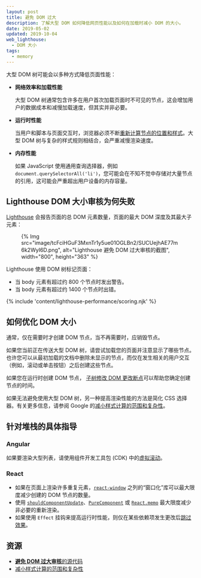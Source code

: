 ```yaml
---
layout: post
title: 避免 DOM 过大
description: 了解大型 DOM 如何降低网页性能以及如何在加载时减小 DOM 的大小。
date: 2019-05-02
updated: 2019-10-04
web_lighthouse:
  - DOM 大小
tags:
  - memory
---
```


大型 DOM 树可能会以多种方式降低页面性能：

- **网络效率和加载性能**

    大型 DOM 树通常包含许多在用户首次加载页面时不可见的节点，这会增加用户的数据成本和减慢加载速度，但其实并非必要。

- **运行时性能**

    当用户和脚本与页面交互时，浏览器必须不断[重新计算节点的位置和样式](https://developers.google.com/web/fundamentals/performance/rendering/reduce-the-scope-and-complexity-of-style-calculations?utm_source=lighthouse&utm_medium=cli)。大型 DOM 树与复杂的样式规则相结合，会严重减慢渲染速度。

- **内存性能**

    如果 JavaScript 使用通用查询选择器，例如 `document.querySelectorAll('li')`，您可能会在不知不觉中存储对大量节点的引用，这可能会严重超出用户设备的内存容量。

## Lighthouse DOM 大小审核为何失败

[Lighthouse](https://developer.chrome.com/docs/lighthouse/overview/) 会报告页面的总 DOM 元素数量，页面的最大 DOM 深度及其最大子元素：

<figure>{% Img src="image/tcFciHGuF3MxnTr1y5ue01OGLBn2/SUCUejhAE77m6k2WyI6D.png", alt="Lighthouse 避免 DOM 过大审核的截图", width="800", height="363" %}</figure>

Lighthouse 使用 DOM 树标记页面：

- 当 body 元素有超过约 800 个节点时发出警告。
- 当 body 元素有超过约 1400 个节点时出错。

{% include 'content/lighthouse-performance/scoring.njk' %}

## 如何优化 DOM 大小

通常，仅在需要时才创建 DOM 节点，当不再需要时，应销毁节点。

如果您当前正在传送大型 DOM 树，请尝试加载您的页面并注意显示了哪些节点。也许您可以从最初加载的文档中删除未显示的节点，而仅在发生相关的用户交互（例如，滚动或单击按钮）之后创建这些节点。

如果您在运行时创建 DOM 节点， [子树修改 DOM 更改断点](https://developer.chrome.com/docs/devtools/javascript/breakpoints/#dom)可以帮助您确定创建节点的时间。

如果无法避免使用大型 DOM 树，另一种提高渲染性能的方法是简化 CSS 选择器。有关更多信息，请参阅 Google 的[减小样式计算的范围和复杂性](/reduce-the-scope-and-complexity-of-style-calculations/)。

## 针对堆栈的具体指导

### Angular

如果要渲染大型列表，请使用组件开发工具包 (CDK) 中的[虚拟滚动](/virtualize-lists-with-angular-cdk/)。

### React

- 如果在页面上渲染许多重复元素，[`react-window`](/virtualize-long-lists-react-window/) 之列的“窗口化”库可以最大限度减少创建的 DOM 节点的数量。
- 使用 [`shouldComponentUpdate`](https://reactjs.org/docs/optimizing-performance.html#shouldcomponentupdate-in-action)、[`PureComponent`](https://reactjs.org/docs/react-api.html#reactpurecomponent) 或 [`React.memo`](https://reactjs.org/docs/react-api.html#reactmemo) 最大限度减少非必要的重新渲染。
- 如果使用 `Effect` 挂钩来提高运行时性能，则仅在某些依赖项发生更改后[跳过效果](https://reactjs.org/docs/hooks-effect.html#tip-optimizing-performance-by-skipping-effects)。

## 资源

- [**避免 DOM 过大审核**的源代码](https://github.com/GoogleChrome/lighthouse/blob/master/lighthouse-core/audits/dobetterweb/dom-size.js)
- [减小样式计算的范围和复杂性](/reduce-the-scope-and-complexity-of-style-calculations/)
